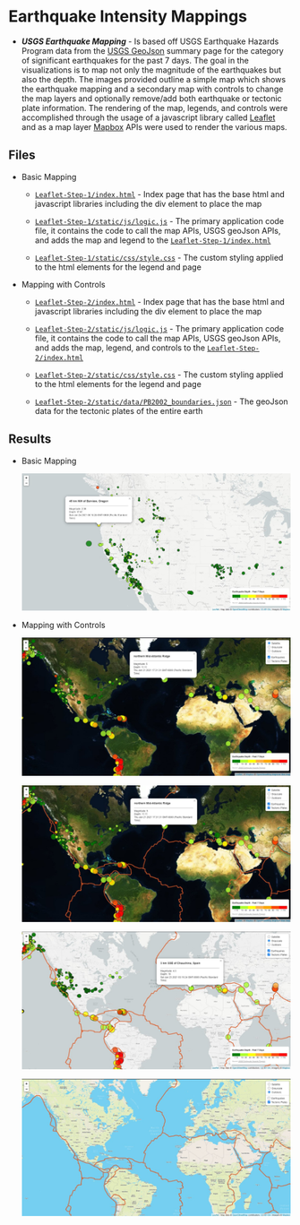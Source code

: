 # Earthquake Intensity Mappings

- **_USGS Earthquake Mapping_** - Is based off USGS Earthquake Hazards Program data from the [USGS GeoJson](https://data.census.gov/cedsci/) summary page for the category of significant earthquakes for the past 7 days. The goal in the visualizations is to map not only the magnitude of the earthquakes but also the depth. The images provided outline a simple map which shows the earthquake mapping and a secondary map with controls to change the map layers and optionally remove/add both earthquake or tectonic plate information. The rendering of the map, legends, and controls were accomplished through the usage of a javascript library called [Leaflet](https://leafletjs.com/) and as a map layer [Mapbox](https://www.mapbox.com/) APIs were used to render the various maps.

## Files

- Basic Mapping

  - [`Leaflet-Step-1/index.html`](Leaflet-Step-1/index.html) - Index page that has the base html and javascript libraries including the div element to place the map

  - [`Leaflet-Step-1/static/js/logic.js`](Leaflet-Step-1/static/js/logic.js) - The primary application code file, it contains the code to call the map APIs, USGS geoJson APIs, and adds the map and legend to the [`Leaflet-Step-1/index.html`](Leaflet-Step-1/index.html)

  - [`Leaflet-Step-1/static/css/style.css`](Leaflet-Step-1/static/css/style.css) - The custom styling applied to the html elements for the legend and page

- Mapping with Controls

  - [`Leaflet-Step-2/index.html`](Leaflet-Step-2/index.html) - Index page that has the base html and javascript libraries including the div element to place the map

  - [`Leaflet-Step-2/static/js/logic.js`](Leaflet-Step-2/static/js/logic.js) - The primary application code file, it contains the code to call the map APIs, USGS geoJson APIs, and adds the map, legend, and controls to the [`Leaflet-Step-2/index.html`](Leaflet-Step-2/index.html)

  - [`Leaflet-Step-2/static/css/style.css`](Leaflet-Step-2/static/css/style.css) - The custom styling applied to the html elements for the legend and page

  - [`Leaflet-Step-2/static/data/PB2002_boundaries.json`](Leaflet-Step-2/static/data/PB2002_boundaries.json) - The geoJson data for the tectonic plates of the entire earth

## Results

- Basic Mapping

  ![screen_1.1](images/Screenshot_1.1.jpg)

- Mapping with Controls

  ![screen_2.1](images/Screenshot_2.1.jpg)

  ![screen_2.2](images/Screenshot_2.2.jpg)

  ![screen_2.3](images/Screenshot_2.3.jpg)

  ![screen_2.4](images/Screenshot_2.4.jpg)
